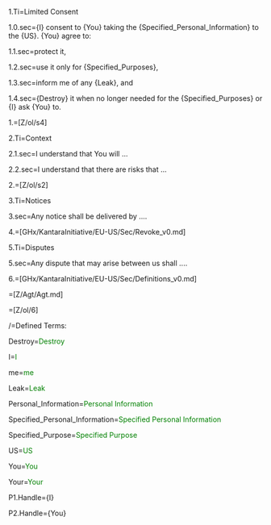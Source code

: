 1.Ti=Limited Consent

1.0.sec={I} consent to {You} taking the {Specified_Personal_Information} to the {US}.  {You} agree to:

1.1.sec=protect it,

1.2.sec=use it only for {Specified_Purposes},

1.3.sec=inform me of any {Leak}, and 

1.4.sec={Destroy} it when no longer needed for the {Specified_Purposes} or {I} ask {You} to.

1.=[Z/ol/s4]

2.Ti=Context

2.1.sec=I understand that You will ...

2.2.sec=I understand that there are risks that ...

2.=[Z/ol/s2]

3.Ti=Notices

3.sec=Any notice shall be delivered by ....

4.=[GHx/KantaraInitiative/EU-US/Sec/Revoke_v0.md]

5.Ti=Disputes

5.sec=Any dispute that may arise between us shall ....

6.=[GHx/KantaraInitiative/EU-US/Sec/Definitions_v0.md]

=[Z/Agt/Agt.md]

=[Z/ol/6]
  

/=Defined Terms:

Destroy=<font color="green">Destroy</font>

I=<font color="green">I</font>

me=<font color="green">me</font>

Leak=<font color="green">Leak</font>

Personal_Information=<font color="green">Personal Information</font>

Specified_Personal_Information=<font color="green">Specified Personal Information</font>

Specified_Purpose=<font color="green">Specified Purpose</font>

US=<font color="green">US</font>

You=<font color="green">You</font>

Your=<font color="green">Your</font>

P1.Handle={I}

P2.Handle={You}